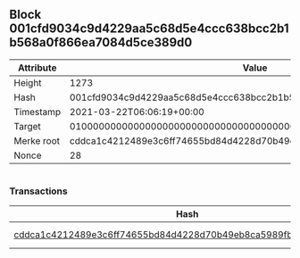 ## Block 001cfd9034c9d4229aa5c68d5e4ccc638bcc2b1b568a0f866ea7084d5ce389d0

Attribute | Value
--- | ---
Height | 1273
Hash | 001cfd9034c9d4229aa5c68d5e4ccc638bcc2b1b568a0f866ea7084d5ce389d0
Timestamp | 2021-03-22T06:06:19+00:00
Target | 0100000000000000000000000000000000000000000000000000000000000000
Merke root | cddca1c4212489e3c6ff74655bd84d4228d70b49eb8ca5989fbd9a1f848a98f5
Nonce | 28

```

```

### Transactions

Hash | Amount
--- | ---
[cddca1c4212489e3c6ff74655bd84d4228d70b49eb8ca5989fbd9a1f848a98f5](cddca1c4212489e3c6ff74655bd84d4228d70b49eb8ca5989fbd9a1f848a98f5.md) | 10.00000000 SKEPTI 
